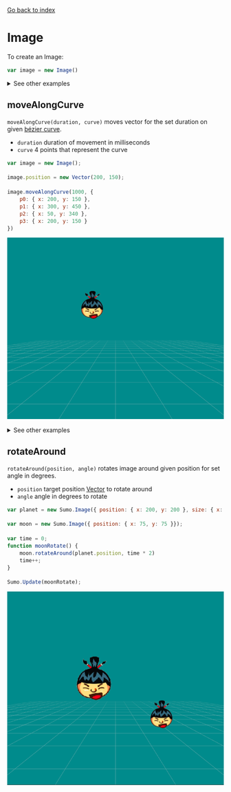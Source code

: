 [Go back to index](index.md)

# Image

To create an Image:
```javascript
var image = new Image()
```

<details markdown="1">
  <summary>See other examples</summary>

You can give image source in constructor:

```javascript
var image = new Image('/images/icon.png')

image.position.x = 300
image.position.y = 300
image.size = { x: 100, y: 100, z: 100 }
```

You can also give an object in constructor:

```javascript
var image = new Image({ source: '/images/icon.png', position: { x: 300, y: 300 } });
```
</details>

## moveAlongCurve

`moveAlongCurve(duration, curve)` moves vector for the set duration on given [bézier curve](https://en.wikipedia.org/wiki/B%C3%A9zier_curve).

- `duration` duration of movement in milliseconds
- `curve` 4 points that represent the curve

```javascript
var image = new Image();

image.position = new Vector(200, 150);

image.moveAlongCurve(1000, {
    p0: { x: 200, y: 150 },
    p1: { x: 300, y: 450 },
    p2: { x: 50, y: 340 },
    p3: { x: 200, y: 150 }
})
```

![preview](preview_images/curve-preview.gif)

<details markdown="1">
  <summary>See other examples</summary>

Curve can also be given as an array:
```javascript
image.moveAlongCurve(1000, [
    { x: 350, y: 350 },
    { x: 600, y: 350 },
    { x: 360, y: 350 },
    { x: 350, y: 350 }
]);
```

Curve can also be in 3D:
```javascript
image.moveAlongCurve(1000, {
    p0: { x: 350, y: 350, z: 400 },
    p1: { x: 600, y: 350, z: 400 },
    p2: { x: 360, y: 350, z: 400 },
    p3: { x: 350, y: 350, z: 400 }
})
```

Or with vectors:
```javascript
image.moveAlongCurve(1000, {
    p0: new Sumo.Vector(350, 350, 400),
    p1: new Sumo.Vector(600, 350, 400),
    p2: new Sumo.Vector(360, 350, 400),
    p3: new Sumo.Vector(350, 350, 400),
})
```
</details>

## rotateAround

`rotateAround(position, angle)` rotates image around given position for set angle in degrees.

- `position` target position [Vector](vectors.md) to rotate around
- `angle` angle in degrees to rotate

```javascript
var planet = new Sumo.Image({ position: { x: 200, y: 200 }, size: { x: 100, y: 100 }})

var moon = new Sumo.Image({ position: { x: 75, y: 75 }});

var time = 0;
function moonRotate() {
    moon.rotateAround(planet.position, time * 2)
    time++;
}

Sumo.Update(moonRotate);
```

![preview](preview_images/rotate-around-preview.gif)